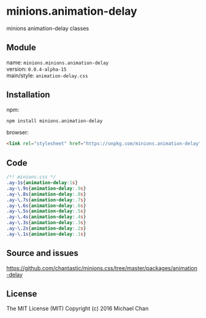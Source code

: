 # minions.animation-delay
minions animation-delay classes

## Module
name: `minions.minions.animation-delay`  
version: `0.0.4-alpha-15`  
main/style: `animation-delay.css`  

## Installation
npm:
```bash
npm install minions.animation-delay
```

browser:
```html
<link rel="stylesheet" href="https://unpkg.com/minions.animation-delay" />
```

## Code
```css
/*! minions.css */
.ay-1s{animation-delay:1s}
.ay-\.9s{animation-delay:.9s}
.ay-\.8s{animation-delay:.8s}
.ay-\.7s{animation-delay:.7s}
.ay-\.6s{animation-delay:.6s}
.ay-\.5s{animation-delay:.5s}
.ay-\.4s{animation-delay:.4s}
.ay-\.3s{animation-delay:.3s}
.ay-\.2s{animation-delay:.2s}
.ay-\.1s{animation-delay:.1s}

```

## Source and issues

https://github.com/chantastic/minions.css/tree/master/packages/animation-delay

## License

The MIT License (MIT)
Copyright (c) 2016 Michael Chan